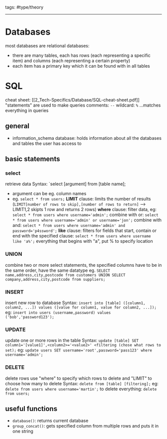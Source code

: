 tags: #type/theory 

---
# Databases
most databases are relational databases:
- there are many tables, each has rows (each representing a specific item) and columns (each representing a certain property)
- each item has a primary key which it can be found with in all tables

# SQL
cheat sheet: [[2_Tech-Specifics/Database/SQL-cheat-sheet.pdf]]
"statements" are used to make queries
comments: `--`
wildcard: `%`  ...matches everything in queries
## general
- information_schema database: holds information about all the databases and tables the user has access to 
## basic statements
### select
retrieve data
Syntax: `select [argument] from [table name];
- argument can be eg. column names
- eg. `select * from users;`
**LIMIT** clause: limits the number of results (`LIMIT[number of rows to skip],[number of rows to return]` --> LIMIT1,2 skipts 1 row and returns 2 rows)
**where** clause: filter data, eg: `select * from users where username='admin';`
combine with or: `select * from users where username='admin' or username='jon';`
combine with and: `select * from users where username='admin' and password='p4ssword';`
**like** clause: filters for fields that start, contain or end with the specified clause: `select * from users where username like 'a%';` everything that begins with "a", put % to specify location
### UNION
combine two or more select statements, the specified columns have to be in the same order, have the same datatype
eg. `SELECT name,address,city,postcode from customers UNION SELECT company,address,city,postcode from suppliers;`
### INSERT
insert new row to database
Syntax: `insert into [table] ([column1, column2, ...]) values ([value for column1, value for column2, ...]);`
eg: `insert into users (username,password) values ('bob','password123');`
### UPDATE
update one or more rows in the table
Syntax: `update [table] SET column1='[value1]',<column2>='<value2>' <filtering (chose what rows to set);`
eg: `update users SET username='root',password='pass123' where username='admin';`
### DELETE
delete rows
use "where" to specify which rows to delete and "LIMIT" to choose how many to delete
Syntax: `delete from [table] [filtering];`
eg: `delete from users where username='martin';`
to delete everything: `delete from users;`
## useful functions
* `database()`: returns current database
* `group_concat()`:  gets specified column from multiple rows and puts it in one string
